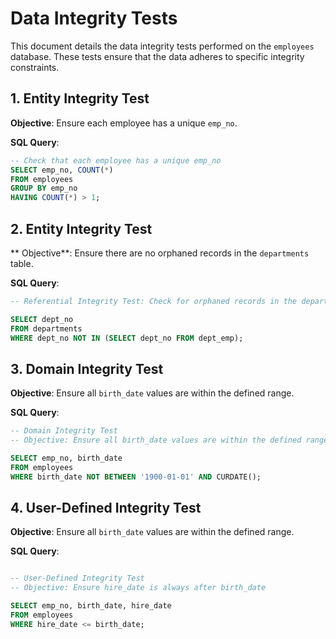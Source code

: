# Data Integrity Tests

This document details the data integrity tests performed on the `employees` database. These tests ensure that the data adheres to specific integrity constraints.

## 1. Entity Integrity Test

**Objective**: Ensure each employee has a unique `emp_no`.

**SQL Query**:

```sql
-- Check that each employee has a unique emp_no
SELECT emp_no, COUNT(*)
FROM employees
GROUP BY emp_no
HAVING COUNT(*) > 1;
```

## 2. Entity Integrity Test

** Objective**: Ensure there are no orphaned records in the `departments` table.

**SQL Query**:
```sql
-- Referential Integrity Test: Check for orphaned records in the departments table

SELECT dept_no
FROM departments
WHERE dept_no NOT IN (SELECT dept_no FROM dept_emp);
```

## 3. Domain Integrity Test

**Objective**: Ensure all `birth_date` values are within the defined range.

**SQL Query**:
```sql
-- Domain Integrity Test
-- Objective: Ensure all birth_date values are within the defined range

SELECT emp_no, birth_date
FROM employees
WHERE birth_date NOT BETWEEN '1900-01-01' AND CURDATE();

```
## 4. User-Defined Integrity Test 

**Objective**: Ensure all `birth_date` values are within the defined range.

**SQL Query**:
```sql

-- User-Defined Integrity Test
-- Objective: Ensure hire_date is always after birth_date

SELECT emp_no, birth_date, hire_date
FROM employees
WHERE hire_date <= birth_date;
```